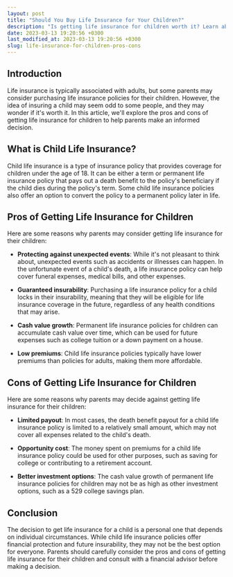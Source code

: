 ```yaml
---
layout: post
title: "Should You Buy Life Insurance for Your Children?"
description: "Is getting life insurance for children worth it? Learn about the pros and cons to make an informed decision."
date: 2023-03-13 19:20:56 +0300
last_modified_at: 2023-03-13 19:20:56 +0300
slug: life-insurance-for-children-pros-cons
---
```

## Introduction

Life insurance is typically associated with adults, but some parents may consider purchasing life insurance policies for their children. However, the idea of insuring a child may seem odd to some people, and they may wonder if it's worth it. In this article, we'll explore the pros and cons of getting life insurance for children to help parents make an informed decision.

## What is Child Life Insurance?

Child life insurance is a type of insurance policy that provides coverage for children under the age of 18. It can be either a term or permanent life insurance policy that pays out a death benefit to the policy's beneficiary if the child dies during the policy's term. Some child life insurance policies also offer an option to convert the policy to a permanent policy later in life.

## Pros of Getting Life Insurance for Children

Here are some reasons why parents may consider getting life insurance for their children:

*   **Protecting against unexpected events**: While it's not pleasant to think about, unexpected events such as accidents or illnesses can happen. In the unfortunate event of a child's death, a life insurance policy can help cover funeral expenses, medical bills, and other expenses.


*   **Guaranteed insurability**: Purchasing a life insurance policy for a child locks in their insurability, meaning that they will be eligible for life insurance coverage in the future, regardless of any health conditions that may arise.


*   **Cash value growth**: Permanent life insurance policies for children can accumulate cash value over time, which can be used for future expenses such as college tuition or a down payment on a house.


*   **Low premiums**: Child life insurance policies typically have lower premiums than policies for adults, making them more affordable.

## Cons of Getting Life Insurance for Children

Here are some reasons why parents may decide against getting life insurance for their children:

*   **Limited payout**: In most cases, the death benefit payout for a child life insurance policy is limited to a relatively small amount, which may not cover all expenses related to the child's death.


*   **Opportunity cost**: The money spent on premiums for a child life insurance policy could be used for other purposes, such as saving for college or contributing to a retirement account.


*   **Better investment options**: The cash value growth of permanent life insurance policies for children may not be as high as other investment options, such as a 529 college savings plan.

## Conclusion

The decision to get life insurance for a child is a personal one that depends on individual circumstances. While child life insurance policies offer financial protection and future insurability, they may not be the best option for everyone. Parents should carefully consider the pros and cons of getting life insurance for their children and consult with a financial advisor before making a decision.

